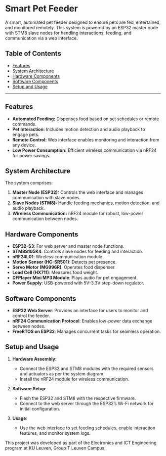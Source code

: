 # Smart Pet Feeder

A smart, automated pet feeder designed to ensure pets are fed, entertained, and monitored remotely. This system is powered by an ESP32 master node with STM8 slave nodes for handling interactions, feeding, and communication via a web interface.

## Table of Contents
- [Features](#features)
- [System Architecture](#system-architecture)
- [Hardware Components](#hardware-components)
- [Software Components](#software-components)
- [Setup and Usage](#setup-and-usage)


---

## Features
- **Automated Feeding:** Dispenses food based on set schedules or remote commands.
- **Pet Interaction:** Includes motion detection and audio playback to engage pets.
- **Remote Control:** Web interface enables monitoring and interaction from any device.
- **Low Power Consumption:** Efficient wireless communication via nRF24 for power savings.

## System Architecture
The system comprises:
1. **Master Node (ESP32):** Controls the web interface and manages communication with slave nodes.
2. **Slave Nodes (STM8):** Handle feeding mechanics, motion detection, and audio playback.
3. **Wireless Communication:** nRF24 module for robust, low-power communication between nodes.

## Hardware Components
- **ESP32-S3**: For web server and master node functions.
- **STM8S105K4**: Controls slave nodes for feeding and interaction.
- **nRF24L01**: Wireless communication module.
- **Motion Sensor (HC-SR501)**: Detects pet presence.
- **Servo Motor (MG996R)**: Operates food dispenser.
- **Load Cell (HX711)**: Measures food weight.
- **DFPlayer Mini MP3 Module**: Plays audio for pet engagement.
- **Power Supply**: USB-powered with 5V-3.3V step-down regulator.

## Software Components
- **ESP32 Web Server**: Provides an interface for users to monitor and control the feeder.
- **nRF24 Communication Protocol**: Enables low-power data exchange between nodes.
- **FreeRTOS on ESP32**: Manages concurrent tasks for seamless operation.

## Setup and Usage
1. **Hardware Assembly**:
   - Connect the ESP32 and STM8 modules with the required sensors and actuators as per the system diagram.
   - Install the nRF24 module for wireless communication.

2. **Software Setup**:
   - Flash the ESP32 and STM8 with the respective firmware.
   - Connect to the web server through the ESP32’s Wi-Fi network for initial configuration.

3. **Usage**:
   - Use the web interface to set feeding schedules, enable interaction features, and monitor system logs.


This project was developed as part of the Electronics and ICT Engineering program at KU Leuven, Group T Leuven Campus.
